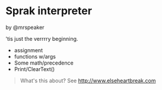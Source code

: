 # Sprak interpreter

by @mrspeaker

'tis just the verrrry beginning.

* assignment
* functions w/args
* Some math/precedence
* Print/ClearText()

> What's this about? See http://www.elseheartbreak.com
